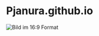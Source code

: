 # Pjanura.github.io
<!DOCTYPE html>
<html lang="de">
<head>
    <meta charset="UTF-8">
    <meta name="viewport" content="width=device-width, initial-scale=1.0">
    <link rel="stylesheet" href="styles.css">
</head>
<body>
    <div class="image-container">
        <img src="philippjanura_19th-century_aesthetic._The_Image_features_ornate_990a60ff-e507-4693-8a7b-86831043c57d.png" alt="Bild im 16:9 Format">
    </div>
</body>
</html>
